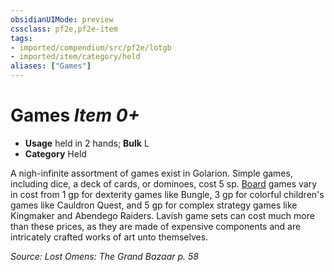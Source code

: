 ```yaml
---
obsidianUIMode: preview
cssclass: pf2e,pf2e-item
tags:
- imported/compendium/src/pf2e/lotgb
- imported/item/category/held
aliases: ["Games"]
---
```

# Games *Item 0+*  

- **Usage** held in 2 hands; **Bulk** L
- **Category** Held

A nigh-infinite assortment of games exist in Golarion. Simple games, including dice, a deck of cards, or dominoes, cost 5 sp. [Board](board-gmg.md) games vary in cost from 1 gp for dexterity games like Bungle, 3 gp for colorful children's games like Cauldron Quest, and 5 gp for complex strategy games like Kingmaker and Abendego Raiders. Lavish game sets can cost much more than these prices, as they are made of expensive components and are intricately crafted works of art unto themselves.

*Source: Lost Omens: The Grand Bazaar p. 58*